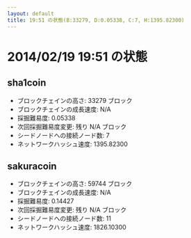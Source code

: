 ```yaml
---
layout: default
title: 19:51 の状態(B:33279, D:0.05338, C:7, H:1395.82300)
---
```

# 2014/02/19 19:51 の状態

## sha1coin
* ブロックチェインの高さ: 33279 ブロック
* ブロックチェインの成長速度: N/A
* 採掘難易度: 0.05338
* 次回採掘難易度変更: 残り N/A ブロック
* シードノードへの接続ノード数: 7
* ネットワークハッシュ速度: 1395.82300

## sakuracoin
* ブロックチェインの高さ: 59744 ブロック
* ブロックチェインの成長速度: N/A
* 採掘難易度: 0.14427
* 次回採掘難易度変更: 残り N/A ブロック
* シードノードへの接続ノード数: 11
* ネットワークハッシュ速度: 1826.10300